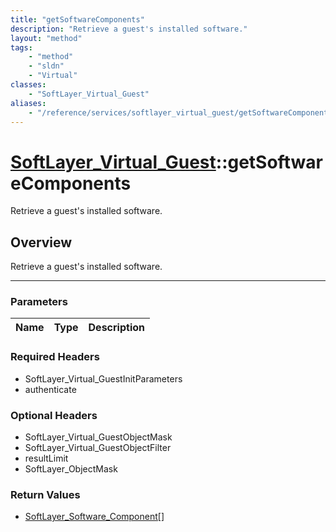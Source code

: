 ```yaml
---
title: "getSoftwareComponents"
description: "Retrieve a guest's installed software."
layout: "method"
tags:
    - "method"
    - "sldn"
    - "Virtual"
classes:
    - "SoftLayer_Virtual_Guest"
aliases:
    - "/reference/services/softlayer_virtual_guest/getSoftwareComponents"
---
```

# [SoftLayer_Virtual_Guest](/reference/services/SoftLayer_Virtual_Guest)::getSoftwareComponents


Retrieve a guest's installed software.


## Overview 
Retrieve a guest's installed software.

-----

### Parameters 
|Name | Type | Description |
| --- | --- | --- |


### Required Headers
* SoftLayer_Virtual_GuestInitParameters
* authenticate


### Optional Headers
* SoftLayer_Virtual_GuestObjectMask
* SoftLayer_Virtual_GuestObjectFilter
* resultLimit
* SoftLayer_ObjectMask

### Return Values
* <a href='/reference/datatypes/SoftLayer_Software_Component'>SoftLayer_Software_Component[] </a>




